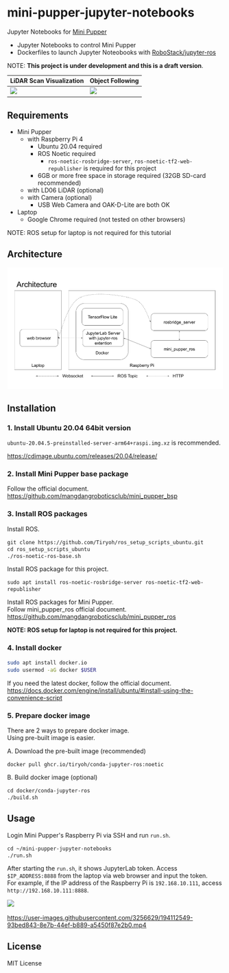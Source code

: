 # mini-pupper-jupyter-notebooks

Jupyter Notebooks for [Mini Pupper](https://minipupperdocs.readthedocs.io/en/latest/index.html)

* Jupyter Notebooks to control Mini Pupper
* Dockerfiles to launch Jupyter Noteobooks with [RoboStack/jupyter-ros](https://github.com/RoboStack/jupyter-ros)

NOTE: **This project is under development and this is a draft version**.

| LiDAR Scan Visualization | Object Following |
| -- | -- |
| ![](https://i.gyazo.com/46232ce2f059196330ac21fcddf8d4ce.gif) | ![](https://i.gyazo.com/867b282ed88d6befc760478e494ba4ac.gif) |


## Requirements

* Mini Pupper
    * with Raspberry Pi 4
        * Ubuntu 20.04 required
        * ROS Noetic required
            * `ros-noetic-rosbridge-server`, `ros-noetic-tf2-web-republisher` is required for this project
        * 6GB or more free space in storage required (32GB SD-card recommended)
    * with LD06 LiDAR (optional)
    * with Camera (optional)
        * USB Web Camera and OAK-D-Lite are both OK
* Laptop
    * Google Chrome required (not tested on other browsers)

NOTE: ROS setup for laptop is not required for this tutorial

## Architecture

![](./docs/images/architecture.png)

## Installation

### 1. Install Ubuntu 20.04 64bit version  

`ubuntu-20.04.5-preinstalled-server-arm64+raspi.img.xz` is recommended.

https://cdimage.ubuntu.com/releases/20.04/release/

### 2. Install Mini Pupper base package

Follow the official document.  
https://github.com/mangdangroboticsclub/mini_pupper_bsp

### 3. Install ROS packages

Install ROS.

```
git clone https://github.com/Tiryoh/ros_setup_scripts_ubuntu.git
cd ros_setup_scripts_ubuntu
./ros-noetic-ros-base.sh
```

Install ROS package for this project.

```
sudo apt install ros-noetic-rosbridge-server ros-noetic-tf2-web-republisher
```

Install ROS packages for Mini Pupper.  
Follow mini_pupper_ros official document.  
https://github.com/mangdangroboticsclub/mini_pupper_ros

__NOTE: ROS setup for laptop is not required for this project.__

### 4. Install docker

```sh
sudo apt install docker.io
sudo usermod -aG docker $USER
```

If you need the latest docker, follow the official document.  
https://docs.docker.com/engine/install/ubuntu/#install-using-the-convenience-script

### 5. Prepare docker image

There are 2 ways to prepare docker image.  
Using pre-built image is easier.

A. Download the pre-built image (recommended)

```
docker pull ghcr.io/tiryoh/conda-jupyter-ros:noetic
```

B. Build docker image (optional)

```
cd docker/conda-jupyter-ros
./build.sh
```

## Usage

Login Mini Pupper's Raspberry Pi via SSH and run `run.sh`.  

```
cd ~/mini-pupper-jupyter-notebooks
./run.sh
```

After starting the `run.sh`, it shows JupyterLab token.
Access `$IP_ADDRESS:8888` from the laptop via web browser and input the token.  
For example, if the IP address of the Raspberry Pi is `192.168.10.111`, access `http://192.168.10.111:8888`.

![](https://i.gyazo.com/78565f98223221a3f2370fbc16298faf.png)

https://user-images.githubusercontent.com/3256629/194112549-93bed843-8e7b-44ef-b889-a5450f87e2b0.mp4

## License

MIT License
